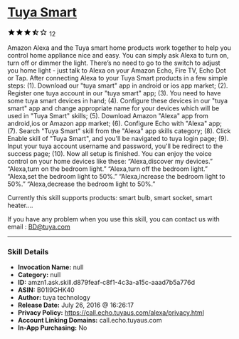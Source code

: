 # [Tuya Smart](http://alexa.amazon.com/#skills/amzn1.ask.skill.d879feaf-c8f1-4c3a-a15c-aaad7b5a776d)
![3.3 stars](../../images/ic_star_black_18dp_1x.png)![3.3 stars](../../images/ic_star_black_18dp_1x.png)![3.3 stars](../../images/ic_star_black_18dp_1x.png)![3.3 stars](../../images/ic_star_half_black_18dp_1x.png)![3.3 stars](../../images/ic_star_border_black_18dp_1x.png) 12

Amazon Alexa and the Tuya smart home products work together to help you control home appliance nice and easy.
You can simply ask Alexa to turn on, turn off or dimmer the light. 
There’s no need to go to the switch to adjust you home light - just talk to Alexa on your Amazon Echo, Fire TV, Echo Dot or Tap. 
After connecting Alexa to your Tuya Smart products in a few simple steps:
(1). Download our "tuya smart" app in android or ios app market;
(2). Register one tuya account in our "tuya smart" app;
(3). You need to have some tuya smart devices in hand;
(4). Configure these devices in our "tuya smart" app and change appropriate name for your devices which will be used in "Tuya Smart" skills;
(5). Download Amazon "Alexa" app from android,ios or Amazon app market;
(6). Configure Echo with "Alexa" app;
(7). Search "Tuya Smart" skill from the "Alexa" app skills category;
(8). Click Enable skill of "Tuya Smart", and you'll be navigated to tuya login page;
(9). Input your tuya account username and password, you'll be redirect to the success page;
(10). Now all setup is finished. 
You can enjoy the voice control on your home devices like these:
“Alexa,discover my devices.”
“Alexa,turn on the bedroom light.”
“Alexa,turn off the bedroom light.”
“Alexa,set the bedroom light to 50%.”
“Alexa,increase the bedroom light to 50%.”
“Alexa,decrease the bedroom light to 50%.”

Currently this skill supports products:
smart bulb,
smart socket, 
smart heater....

If you have any problem when you use this skill, you can contact us with email : BD@tuya.com

***

### Skill Details

* **Invocation Name:** null
* **Category:** null
* **ID:** amzn1.ask.skill.d879feaf-c8f1-4c3a-a15c-aaad7b5a776d
* **ASIN:** B01I9GHK40
* **Author:** tuya technology
* **Release Date:** July 26, 2016 @ 16:26:17
* **Privacy Policy:** https://call.echo.tuyaus.com/alexa/privacy.html
* **Account Linking Domains:** call.echo.tuyaus.com
* **In-App Purchasing:** No
